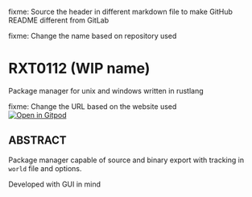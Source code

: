 fixme: Source the header in different markdown file to make GitHub README different from GitLab

fixme: Change the name based on repository used

# RXT0112 (WIP name)

Package manager for unix and windows written in rustlang

fixme: Change the URL based on the website used<br>
[![Open in Gitpod](https://gitpod.io/button/open-in-gitpod.svg)](https://gitpod.io/#https://github.com/RXT0112/RXT0112)

## ABSTRACT
Package manager capable of source and binary export with tracking in `world` file and options.

Developed with GUI in mind